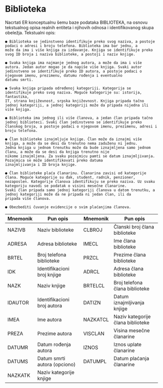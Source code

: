 # Biblioteka

Nacrtati ER konceptualnu šemu baze podataka BIBLIOTEKA, na osnovu tekstualnog opisa realnih entiteta i njihovih odnosa i
identifikovanog skupa obeležja. Tekstualni opis:

    ● Biblioteka se jedinstveno identifikuje preko svog naziva, a postoje podaci o adresi i broju telefona. Biblioteka ima bar jednu, a
    može da ima i više knjiga za izdavanje. Knjiga se identifikuje preko svog ID broja i naziva biblioteke, a postoji i naziv knjige.

    ● Svaka knjiga ima najmanje jednog autora, a može da ima i više autora. Jedan autor mogao je da napiše više knjiga. Svaki autor
    jedinstveno se identifikuje preko ID autora, a postoje podaci o njegovom imenu, prezimenu, datumu rođenja i eventualno
    datumu smrti.

    ● Svaka knjiga pripada određenoj kategoriji. Kategorija se identifikuje preko svog naziva. Moguće kategorije su: istorija, fantastika,
    IT, strana književnost, srpska književnost. Knjiga pripada tačno jednoj kategoriji, a jednoj kategoriji može da pripada nijedna ili
    više knjiga.

    ● Biblioteka ima jednog ili više članova, a jedan član pripada tačno jednoj biblioteci. Svaki član jedinstveno se identifikuje preko
    članskog broja, a postoje podaci o njegovom imenu, prezimenu, adresi i broju telefona.

    ● Član biblioteke iznajmljuje knjige. Član može da iznajmi više knjiga, a može da se desi da trenutno nema zaduženu ni jednu.
    Jedna knjiga u jednom trenutku može da bude iznajmljena samo jednom članu, a može da se desi da knjiga trenutno nije
    nikome iznajmljena. Za svaku pozajmicu pamti se datum iznajmljivanja. Pozajmica se može identifikovati preko datuma
    iznajmljivanja i ID broja knjige.

    ● Član biblioteke plaća članarinu. Članarina zavisi od kategorije člana. Moguće kategorije su đak, student, radnik, penzioner,
    nezaposlen. Kategorije članova identifikuju se preko naziva. Uz svaku kategoriju navodi se podatak o visini mesečne članarine.
    Svaki član pripada samo jednoj kategoriji članova u datom trenutku, a jednoj kategoriji može da ne pripada ni jedan član, ili da
    pripada više članova.

    ● Obezbediti čuvanje evidencije o svim plaćanjima članova.


| Mnemonik | Pun opis                    | Mnemonik | Pun opis                          |
|----------|-----------------------------|----------|----------------------------------|
| NAZIVB   | Naziv biblioteke            | CLBROJ   | Članski broj člana biblioteke      |
| ADRESA   | Adresa biblioteke           | IMECL    | Ime člana biblioteke              |
| BRTEL    | Broj telefona biblioteke    | PRZCL    | Prezime člana biblioteke          |
| IDK      | Identifikacioni broj knjige | ADRCL    | Adresa člana biblioteke           |
| NAZK     | Naziv knjige                | BRTELCL  | Broj telefona člana biblioteke    |
| IDAUTOR  | Identifikacioni broj autora | DATIZN   | Datum iznajmljivanja knjige       |
| IMEA     | Ime autora                  | NAZKATCL | Naziv kategorije člana biblioteke |
| PREZA    | Prezime autora              | VISCLAN  | Visina mesečne članarine          |
| DATUMR   | Datum rođenja autora        | IZNOS    | Iznos uplate članarine            |
| DATUMS   | Datum smrti autora (opciono)| DATUMPL  | Datum plaćanja članarine          |
| NAZKATK  | Naziv kategorije knjige     |          |                                  |



